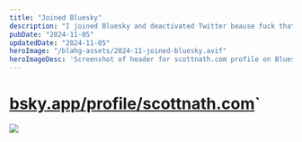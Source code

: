 ```yaml
---
title: "Joined Bluesky"
description: "I joined Bluesky and deactivated Twitter beause fuck that"
pubDate: "2024-11-05"
updatedDate: "2024-11-05"
heroImage: "/blahg-assets/2024-11-joined-bluesky.avif"
heroImageDesc: 'Screenshot of header for scottnath.com profile on Bluesky'
---
```


# [bsky.app/profile/scottnath.com](https://bsky.app/profile/scottnath.com)`

<img src="/blahg-assets/2024-11-ronnath-bluesky.avif" />
